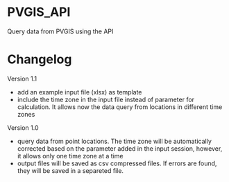 # PVGIS_API
Query data from PVGIS using the API

# Changelog
Version 1.1
- add an example input file (xlsx) as template
- include the time zone in the input file instead of parameter for calculation. It allows now the data query from locations in different time zones

Version 1.0
- query data from point locations. The time zone will be automatically corrected based on the parameter added in the input session, however, it allows only one time zone at a time
- output files will be saved as csv compressed files. If errors are found, they will be saved in a separeted file.

